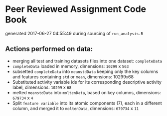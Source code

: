 # Peer Reviewed Assignment Code Book
generated 2017-06-27 04:55:49 during sourcing of `run_analysis.R`

## Actions performed on data:
* merging all test  and training datasets files into one dataset: `completeData`
* `completeData` loaded in memory, dimensions: `10299` x `563`
* subsetted `completeData` into `meanstdData` keeping only the key columns and features containing `std` or `mean`, dimensions: 10299` x `68
* Substituted activity variable ids for its corresponding descriptive activity label, dimensions: `10299` x `68`
* melted `meanstdData` into `moltenData`, based on key columns, dimensions: `679734` x `4`
* Split `feature variable` into its atomic components (7), each in a different column, and merged it to `moltenData`, dimensions: `679734` x `11`
